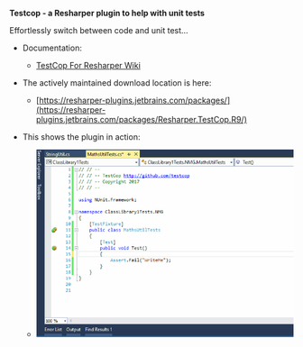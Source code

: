 **Testcop - a Resharper plugin to help with unit tests**

Effortlessly switch between code and unit test...

* Documentation:
  * [TestCop For Resharper Wiki](wiki/README.md)
  
* The actively maintained download location is here:
	* [https://resharper-plugins.jetbrains.com/packages/](https://resharper-plugins.jetbrains.com/packages/Resharper.TestCop.R9/)


* This shows the plugin in action:
	* ![](media/TestCop.gif)
	
